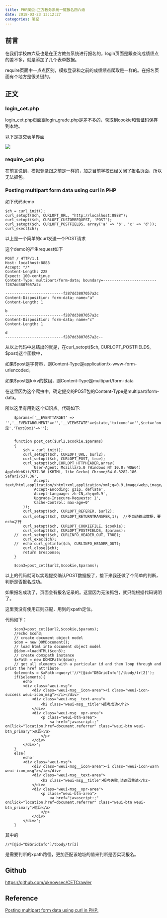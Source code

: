 ```yaml
---
title: PHP爬虫-正方教务系统一键报名四六级
date: 2018-03-23 13:12:27
categories: 笔记
---
```


## 前言

在我们学校四六级也是在正方教务系统进行报名的，login页面是跟查询成绩绩点的差不多，就是添加了几个表单数据。

require页面中一点点区别，模拟登录和之前的成绩绩点爬取是一样的。在报名页面有个地方是很关键的。


## 正文

### login_cet.php

login_cet.php页面跟login_grade.php是差不多的，获取到cookie和验证码保存到本地。

以下是提交表单界面

![](http://obr4sfdq7.bkt.clouddn.com/psb1.png)

### require_cet.php

在前言说到，模拟登录跟之前是一样的，加之目前学校已经关闭了报名页面，所以无法抓包。

### Posting multipart form data using curl in PHP

如下代码demo

```
$ch = curl_init();
curl_setopt($ch, CURLOPT_URL, "http://localhost:8888");
curl_setopt($ch, CURLOPT_CUSTOMREQUEST, 'POST');
curl_setopt($ch, CURLOPT_POSTFIELDS, array('a' => 'b', 'c' => 'd'));
curl_exec($ch);
```

以上是一个简单的curl发送一个POST请求

这个demo的产生request如下

```
POST / HTTP/1.1
Host: localhost:8888
Accept: */*
Content-Length: 228
Expect: 100-continue
Content-Type: multipart/form-data; boundary=------------------------f287dd3807057a2c

--------------------------f287dd3807057a2c
Content-Disposition: form-data; name="a"
Content-Length: 1

b
--------------------------f287dd3807057a2c
Content-Disposition: form-data; name="c"
Content-Length: 1

d
--------------------------f287dd3807057a2c--
```

从以上代码中总结出的就是，在curl_setopt($ch, CURLOPT_POSTFIELDS, $post)这个函数中，

如果$post是字符串，则Content-Type是application/x-www-form-urlencoded。

如果$post是k=>v的数组，则Content-Type是multipart/form-data

在这里因为这个爬虫中，确定提交的POST包的Content-Type是multipart/form-data。

所以这里有用到这个知识点。代码如下:

```
	$params=['__EVENTTARGET' => '','__EVENTARGUMENT'=>'','__VIEWSTATE'=>$state,'txtxxmc'=>'',$cet=>'on','txtSFZH'=>$idcard,'btnSubmit'=>'确 定','TextBox1'=>''];

	
	function post_cet($url2,$cookie,$params)
	{
		$ch = curl_init();
		curl_setopt($ch, CURLOPT_URL, $url2);
		curl_setopt($ch, CURLOPT_POST, true);
		curl_setopt($ch,CURLOPT_HTTPHEADER,array(
			'User-Agent: Mozilla/5.0 (Windows NT 10.0; WOW64) AppleWebKit/537.36 (KHTML, like Gecko) Chrome/64.0.3282.186 Safari/537.36',
			'Accept: text/html,application/xhtml+xml,application/xml;q=0.9,image/webp,image/apng,*/*;q=0.8',
			'Accept-Encoding: gzip, deflate',
			'Accept-Language: zh-CN,zh;q=0.9',
			'Upgrade-Insecure-Requests: 1',
			'Cache-Control: max-age=0'
		));
		curl_setopt($ch, CURLOPT_REFERER, $url2);
		curl_setopt($ch, CURLOPT_RETURNTRANSFER,1);  //不自动输出数据，要echo才行
		curl_setopt($ch, CURLOPT_COOKIEFILE, $cookie);
		curl_setopt($ch, CURLOPT_POSTFIELDS, $params);
	//	curl_setopt($ch, CURLINFO_HEADER_OUT, TRUE);
		curl_exec($ch);
	//	echo curl_getinfo($ch, CURLINFO_HEADER_OUT);
		curl_close($ch);
		return $response;
	}
	
	$con3=post_cet($url2,$cookie,$params);
```

以上的代码就可以实现提交确认POST数据报了，接下来我还做了个简单的判断，判断是否报名成功。

如果报名成功了，页面会有报名记录的。这里因为无法抓包，就只能根据代码说明了。

这里我没有使用正则匹配，用到的xpath定位。

代码如下：

```
	$con3=post_cet($url2,$cookie,$params);
	//echo $con3;
	// create document object model
	$dom = new DOMDocument();
	// load html into document object model
	@$dom->loadHTML($con3);
	// create domxpath instance
	$xPath = new DOMXPath($dom);
	// get all elements with a particular id and then loop through and print the href attribute
	$elements = $xPath->query('//*[@id="DBGridInfo"]/tbody/tr[2]');
	if($elements){
		echo'
		<div class="weui-msg">
			<div class="weui-msg__icon-area"><i class="weui-icon-success weui-icon_msg"></i></div>
			<div class="weui-msg__text-area">
				<h2 class="weui-msg__title">报考成功</h2>
			</div>
			<div class="weui-msg__opr-area">
				<p class="weui-btn-area">
					<a href="javascript:;" onClick="location.href=document.referrer" class="weui-btn weui-btn_primary">返回</a>
				</p>
			</div>
		</div>';
	}
	else{
		echo'
		<div class="weui-msg">
			<div class="weui-msg__icon-area"><i class="weui-icon-warn weui-icon_msg"></i></div>
			<div class="weui-msg__text-area">
				<h2 class="weui-msg__title">报考失败,请返回重试</h2>
			</div>
			<div class="weui-msg__opr-area">
				<p class="weui-btn-area">
					<a href="javascript:;" onClick="location.href=document.referrer" class="weui-btn weui-btn_primary">返回</a>
				</p>
			</div>
		</div>';
	}
```

其中的 

```
//*[@id="DBGridInfo"]/tbody/tr[2] 
```

是需要判断的xpath路径，更加匹配该地址的值来判断是否实现报名。


## Github

https://github.com/uknowsec/CETCrawler


## Reference

[Posting multipart form data using curl in PHP.](http://titohernandez.com/titohernandez/posting-multipart-form-data-using-curl-in-php/)
